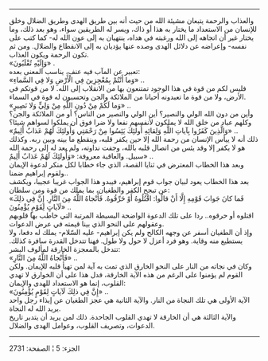 ------------------------------------------------------------------------

والعذاب والرحمة يتبعان مشيئة الله من حيث أنه بين طريق الهدى وطريق الضلال
وخلق للإنسان من الاستعداد ما يختار به هذا أو ذاك، ويسر له الطريقين سواء،
وهو بعد ذلك، وما يختار غير أن اتجاهه إلى الله ورغبته في هداه، ينتهيان به
إلى عون الله له- كما كتب على نفسه- وإعراضه عن دلائل الهدى وصده عنها
يؤديان به إلى الانقطاع والضلال. ومن ثم تكون الرحمة ويكون العذاب.  
«وَإِلَيْهِ تُقْلَبُونَ» .  
تعبير عن المآب فيه عنف، يناسب المعنى بعده:  
«وَما أَنْتُمْ بِمُعْجِزِينَ فِي الْأَرْضِ وَلا فِي السَّماءِ» ..  
فليس لكم من قوة في هذا الوجود تمتنعون بها من الانقلاب إلى الله. لا من
قوتكم في الأرض، ولا من قوة ما تعبدونه أحيانا من الملائكة والجن وتحسبون
له قوة في السماء.  
«وَما لَكُمْ مِنْ دُونِ اللَّهِ مِنْ وَلِيٍّ وَلا نَصِيرٍ» ..  
وأين من دون الله الولي والنصير؟ أين الولي والنصير من الناس؟ أو من
الملائكة والجن؟ وكلهم عباد من خلق الله لا يملكون لأنفسهم نفعا ولا ضرا
فوق أن يملكوا لسواهم شيئا؟  
«وَالَّذِينَ كَفَرُوا بِآياتِ اللَّهِ وَلِقائِهِ أُولئِكَ يَئِسُوا مِنْ رَحْمَتِي وَأُولئِكَ لَهُمْ عَذابٌ
أَلِيمٌ» ..  
ذلك أنه لا ييأس الإنسان من رحمة الله إلا حين يكفر قلبه، وينقطع ما بينه
وبين ربه. وكذلك هو لا يكفر إلا وقد يئس من اتصال قلبه بالله، وجفت نداوته،
ولم يعد له إلى رحمة الله سبيل. والعاقبة معروفة: «وَأُولئِكَ لَهُمْ عَذابٌ أَلِيمٌ»
..  
وبعد هذا الخطاب المعترض في ثنايا القصة، الذي جاء خطابا لكل منكر لدعوة
الإيمان ولقوم إبراهيم ضمنا..  
بعد هذا الخطاب يعود لبيان جواب قوم إبراهيم، فيبدو هذا الجواب غريبا
عجيبا، ويكشف عن تبجح الكفر والطغيان، بما يملك من قوة ومن سلطان:  
«فَما كانَ جَوابَ قَوْمِهِ إِلَّا أَنْ قالُوا: اقْتُلُوهُ أَوْ حَرِّقُوهُ. فَأَنْجاهُ اللَّهُ مِنَ النَّارِ.
إِنَّ فِي ذلِكَ لَآياتٍ لِقَوْمٍ يُؤْمِنُونَ» ..  
اقتلوه أو حرقوه.. ردا على تلك الدعوة الواضحة البسيطة المرتبة التي خاطب
بها قلوبهم وعقولهم على النحو الذي بينا قيمته في عرض الدعوات.  
وإذ أن الطغيان أسفر عن وجهه الكالح ولم يكن إبراهيم- عليه السّلام- يملك له
دفعا، ولا يستطيع منه وقاية. وهو فرد أعزل لا حول ولا طول. فهنا تتدخل
القدرة سافرة كذلك. تتدخل بالمعجزة الخارقة لمألوف البشر:  
«فَأَنْجاهُ اللَّهُ مِنَ النَّارِ» ..  
وكان في نجاته من النار على النحو الخارق الذي تمت به آية لمن تهيأ قلبه
للإيمان. ولكن القوم لم يؤمنوا على الرغم من هذه الآية الخارقة، فدل هذا
على أن الخوارق لا تهدي القلوب، إنما هو الاستعداد للهدى والإيمان:  
«إِنَّ فِي ذلِكَ لَآياتٍ لِقَوْمٍ يُؤْمِنُونَ» ..  
الآية الأولى هي تلك النجاة من النار. والآية الثانية هي عجز الطغيان عن
إيذاء رجل واحد يريد الله له النجاة.  
والآية الثالثة هي أن الخارقة لا تهدي القلوب الجاحدة. ذلك لمن يريد أن
يتدبر تاريخ الدعوات، وتصريف القلوب، وعوامل الهدى والضلال.

------------------------------------------------------------------------

الجزء: 5 ¦ الصفحة: 2731
